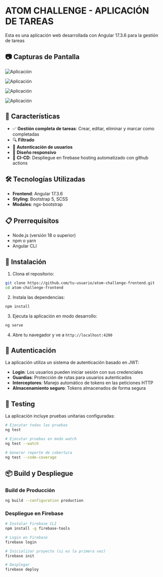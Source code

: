 # ATOM CHALLENGE - APLICACIÓN DE TAREAS

Esta es una aplicación web desarrollada con Angular 17.3.6 para la gestión de tareas

## 📷 Capturas de Pantalla

![Aplicación](https://res.cloudinary.com/dpzospnqt/image/upload/v1756417589/Captura_de_pantalla_2025-08-28_a_la_s_16.42.13_lxzdd3.png)


![Aplicación](https://res.cloudinary.com/dpzospnqt/image/upload/v1756417590/Captura_de_pantalla_2025-08-28_a_la_s_16.43.06_tdggln.png)


![Aplicación](https://res.cloudinary.com/dpzospnqt/image/upload/v1756417591/Captura_de_pantalla_2025-08-28_a_la_s_16.43.51_c4imlh.png)


![Aplicación](https://res.cloudinary.com/dpzospnqt/image/upload/v1756417592/Captura_de_pantalla_2025-08-28_a_la_s_16.44.19_azjthf.png)



## 🚀 Características

- ✅ **Gestión completa de tareas**: Crear, editar, eliminar y marcar como completadas
- 🔍 **Filtrado**
- 🔐 **Autenticación de usuarios**
- 📱 **Diseño responsivo**
- 📱 **CI-CD**: Despliegue en firebase hosting automatizado con github actions

## 🛠️ Tecnologías Utilizadas

- **Frontend**: Angular 17.3.6
- **Styling**: Bootstrap 5, SCSS
- **Modales**: ngx-bootstrap

## 📋 Prerrequisitos

- Node.js (versión 18 o superior)
- npm o yarn
- Angular CLI

## 🔧 Instalación

1. Clona el repositorio:
```bash
git clone https://github.com/tu-usuario/atom-challenge-frontend.git
cd atom-challenge-frontend
```

2. Instala las dependencias:
```bash
npm install
```

3. Ejecuta la aplicación en modo desarrollo:
```bash
ng serve
```

4. Abre tu navegador y ve a `http://localhost:4200`


## 🔐 Autenticación

La aplicación utiliza un sistema de autenticación basado en JWT:

- **Login**: Los usuarios pueden iniciar sesión con sus credenciales
- **Guardias**: Protección de rutas para usuarios autenticados
- **Interceptores**: Manejo automático de tokens en las peticiones HTTP
- **Almacenamiento seguro**: Tokens almacenados de forma segura

## 🧪 Testing

La aplicación incluye pruebas unitarias configuradas:

```bash
# Ejecutar todas las pruebas
ng test

# Ejecutar pruebas en modo watch
ng test --watch

# Generar reporte de cobertura
ng test --code-coverage
```

## 📦 Build y Despliegue

### Build de Producción

```bash
ng build --configuration production
```

### Despliegue en Firebase

```bash
# Instalar Firebase CLI
npm install -g firebase-tools

# Login en Firebase
firebase login

# Inicializar proyecto (si es la primera vez)
firebase init

# Desplegar
firebase deploy
```
